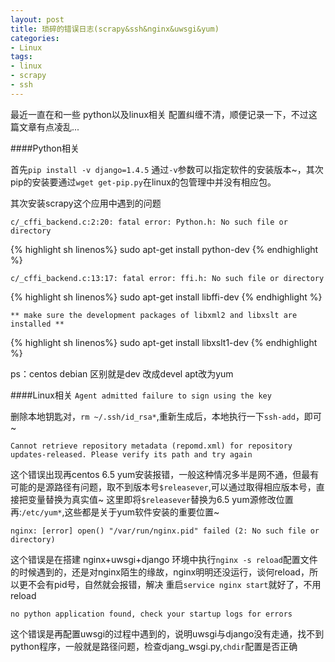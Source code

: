 ```yaml
---
layout: post
title: 琐碎的错误日志(scrapy&ssh&nginx&uwsgi&yum)
categories:
- Linux
tags:
- linux
- scrapy
- ssh
---
```


最近一直在和一些 python以及linux相关 配置纠缠不清，顺便记录一下，不过这篇文章有点凌乱...

####Python相关

首先`pip install -v django=1.4.5` 通过`-v`参数可以指定软件的安装版本~，其次pip的安装要通过`wget get-pip.py`在linux的包管理中并没有相应包。

其次安装scrapy这个应用中遇到的问题

`c/_cffi_backend.c:2:20: fatal error: Python.h: No such file or directory`    

{% highlight sh linenos%}
sudo apt-get install python-dev 
{% endhighlight %}


`c/_cffi_backend.c:13:17: fatal error: ffi.h: No such file or directory`

{% highlight sh linenos%}
sudo apt-get install libffi-dev
{% endhighlight %}


`** make sure the development packages of libxml2 and libxslt are installed **`

{% highlight sh linenos%}
sudo apt-get install libxslt1-dev 
{% endhighlight %}

ps：centos debian 区别就是dev 改成devel apt改为yum

####Linux相关
`Agent admitted failure to sign using the key`

删除本地钥匙对，`rm ~/.ssh/id_rsa*`,重新生成后，本地执行一下`ssh-add`，即可~

`Cannot retrieve repository metadata (repomd.xml) for repository updates-released. Please verify its path and try again`

这个错误出现再centos 6.5 yum安装报错，一般这种情况多半是网不通，但最有可能的是源路径有问题，取不到版本号`$releasever`,可以通过取得相应版本号，直接把变量替换为真实值~ 这里即将`$releasever`替换为6.5 yum源修改位置再:`/etc/yum*`,这些都是关于yum软件安装的重要位置~ 

`nginx: [error] open() "/var/run/nginx.pid" failed (2: No such file or directory)`

这个错误是在搭建 nginx+uwsgi+django 环境中执行`nginx -s reload`配置文件的时候遇到的，还是对nginx陌生的缘故，nginx明明还没运行，谈何reload，所以更不会有pid号，自然就会报错，解决 重启`service nginx start`就好了，不用reload

`no python application found, check your startup logs for errors`  

这个错误是再配置uwsgi的过程中遇到的，说明uwsgi与django没有走通，找不到python程序，一般就是路径问题，检查djang_wsgi.py,`chdir`配置是否正确



